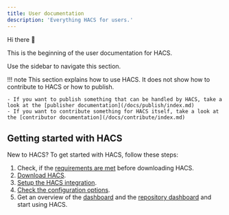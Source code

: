 ```yaml
---
title: User documentation
description: 'Everything HACS for users.'
---
```

Hi there :wave:

This is the beginning of the user documentation for HACS.

Use the sidebar to navigate this section.

!!! note
    This section explains how to use HACS. It does not show how to contribute to HACS or how to publish.

    - If you want to publish something that can be handled by HACS, take a look at the [publisher documentation](/docs/publish/index.md)
    - If you want to contribute something for HACS itself, take a look at the [contributor documentation](/docs/contribute/index.md)

## Getting started with HACS

New to HACS? To get started with HACS, follow these steps:

1. Check, if the [requirements are met](/docs/use/download/prerequisites.md) before downloading HACS.
2. [Download HACS](/docs/use/download/download.md).
3. [Setup the HACS integration](/docs/use/configuration/basic.md).
4. [Check the configuration options](/docs/use/configuration/options.md).
5. Get an overview of the [dashboard](/docs/use/dashboard.md) and the [repository dashboard](/docs/use/repository_dashboard.md) and start using HACS.


